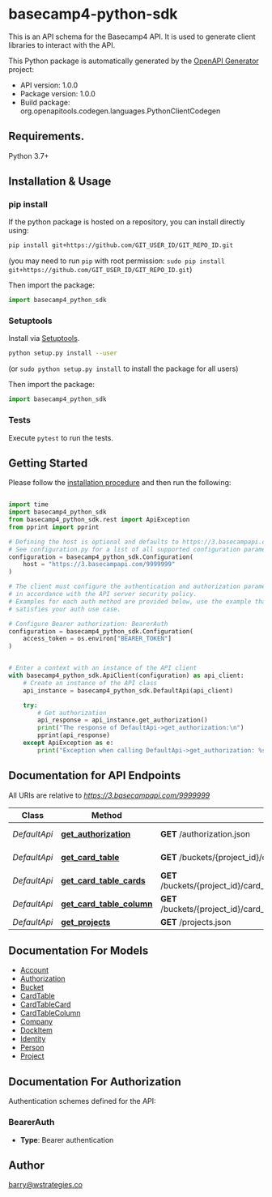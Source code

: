 # basecamp4-python-sdk
This is an API schema for the Basecamp4 API. It is used to generate client libraries to interact with the API.

This Python package is automatically generated by the [OpenAPI Generator](https://openapi-generator.tech) project:

- API version: 1.0.0
- Package version: 1.0.0
- Build package: org.openapitools.codegen.languages.PythonClientCodegen

## Requirements.

Python 3.7+

## Installation & Usage
### pip install

If the python package is hosted on a repository, you can install directly using:

```sh
pip install git+https://github.com/GIT_USER_ID/GIT_REPO_ID.git
```
(you may need to run `pip` with root permission: `sudo pip install git+https://github.com/GIT_USER_ID/GIT_REPO_ID.git`)

Then import the package:
```python
import basecamp4_python_sdk
```

### Setuptools

Install via [Setuptools](http://pypi.python.org/pypi/setuptools).

```sh
python setup.py install --user
```
(or `sudo python setup.py install` to install the package for all users)

Then import the package:
```python
import basecamp4_python_sdk
```

### Tests

Execute `pytest` to run the tests.

## Getting Started

Please follow the [installation procedure](#installation--usage) and then run the following:

```python

import time
import basecamp4_python_sdk
from basecamp4_python_sdk.rest import ApiException
from pprint import pprint

# Defining the host is optional and defaults to https://3.basecampapi.com/9999999
# See configuration.py for a list of all supported configuration parameters.
configuration = basecamp4_python_sdk.Configuration(
    host = "https://3.basecampapi.com/9999999"
)

# The client must configure the authentication and authorization parameters
# in accordance with the API server security policy.
# Examples for each auth method are provided below, use the example that
# satisfies your auth use case.

# Configure Bearer authorization: BearerAuth
configuration = basecamp4_python_sdk.Configuration(
    access_token = os.environ["BEARER_TOKEN"]
)


# Enter a context with an instance of the API client
with basecamp4_python_sdk.ApiClient(configuration) as api_client:
    # Create an instance of the API class
    api_instance = basecamp4_python_sdk.DefaultApi(api_client)

    try:
        # Get authorization
        api_response = api_instance.get_authorization()
        print("The response of DefaultApi->get_authorization:\n")
        pprint(api_response)
    except ApiException as e:
        print("Exception when calling DefaultApi->get_authorization: %s\n" % e)

```

## Documentation for API Endpoints

All URIs are relative to *https://3.basecampapi.com/9999999*

Class | Method | HTTP request | Description
------------ | ------------- | ------------- | -------------
*DefaultApi* | [**get_authorization**](docs/DefaultApi.md#get_authorization) | **GET** /authorization.json | Get authorization
*DefaultApi* | [**get_card_table**](docs/DefaultApi.md#get_card_table) | **GET** /buckets/{project_id}/card_tables/{card_table_id}.json | Get card table
*DefaultApi* | [**get_card_table_cards**](docs/DefaultApi.md#get_card_table_cards) | **GET** /buckets/{project_id}/card_tables/lists/{card_table_column_id}/cards.json | Get card table cards
*DefaultApi* | [**get_card_table_column**](docs/DefaultApi.md#get_card_table_column) | **GET** /buckets/{project_id}/card_tables/columns/{card_table_column_id}.json | Get card table column
*DefaultApi* | [**get_projects**](docs/DefaultApi.md#get_projects) | **GET** /projects.json | Get projects


## Documentation For Models

 - [Account](docs/Account.md)
 - [Authorization](docs/Authorization.md)
 - [Bucket](docs/Bucket.md)
 - [CardTable](docs/CardTable.md)
 - [CardTableCard](docs/CardTableCard.md)
 - [CardTableColumn](docs/CardTableColumn.md)
 - [Company](docs/Company.md)
 - [DockItem](docs/DockItem.md)
 - [Identity](docs/Identity.md)
 - [Person](docs/Person.md)
 - [Project](docs/Project.md)


<a id="documentation-for-authorization"></a>
## Documentation For Authorization


Authentication schemes defined for the API:
<a id="BearerAuth"></a>
### BearerAuth

- **Type**: Bearer authentication


## Author

barry@wstrategies.co


